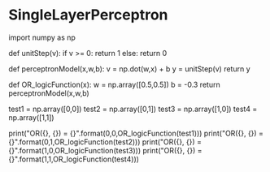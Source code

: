 # SingleLayerPerceptron
import numpy as np

def unitStep(v):
    if v >= 0:
        return 1
    else:
        return 0
    

def perceptronModel(x,w,b):
    v = np.dot(w,x) + b
    y = unitStep(v)
    return y


def OR_logicFunction(x):
    w = np.array([0.5,0.5])
    b = -0.3
    return perceptronModel(x,w,b)


test1 = np.array([0,0])
test2 = np.array([0,1])
test3 = np.array([1,0])
test4 = np.array([1,1])

print("OR({}, {}) = {}".format(0,0,OR_logicFunction(test1)))
print("OR({}, {}) = {}".format(0,1,OR_logicFunction(test2)))
print("OR({}, {}) = {}".format(1,0,OR_logicFunction(test3)))
print("OR({}, {}) = {}".format(1,1,OR_logicFunction(test4)))

